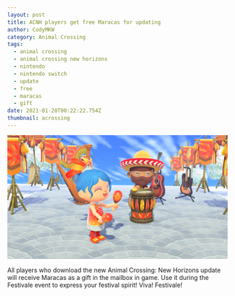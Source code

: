 ```yaml
---
layout: post
title: ACNH players get free Maracas for updating
author: CodyMKW
category: Animal Crossing
tags:
  - animal crossing
  - animal crossing new horizons
  - nintendo
  - nintendo switch
  - update
  - free
  - maracas
  - gift
date: 2021-01-28T00:22:22.754Z
thumbnail: acrossing
---
```

![](/static/images/uploads/acnh-free-maracas-gift.jpeg)

All players who download the new Animal Crossing: New Horizons update will receive Maracas as a gift in the mailbox in game. Use it during the Festivale event to express your festival spirit! Viva! Festivale!